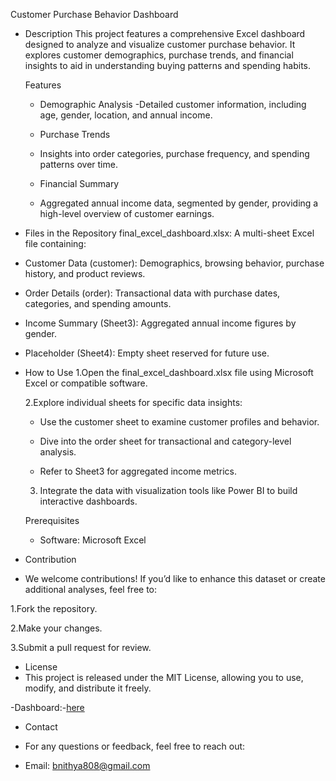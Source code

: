 Customer Purchase Behavior Dashboard
- Description
   This project features a comprehensive Excel dashboard designed to analyze and visualize customer purchase behavior. It explores customer demographics, purchase trends, and financial insights to aid in understanding buying patterns and spending habits.

   Features
   - Demographic Analysis
   -Detailed customer information, including age, gender, location, and annual income.

   - Purchase Trends
   - Insights into order categories, purchase frequency, and spending patterns over time.

    - Financial Summary
     - Aggregated annual income data, segmented by gender, providing a high-level overview of customer earnings.

- Files in the Repository
   final_excel_dashboard.xlsx: A multi-sheet Excel file containing:

- Customer Data (customer): Demographics, browsing behavior, purchase history, and product reviews.

- Order Details (order): Transactional data with purchase dates, categories, and spending amounts.

- Income Summary (Sheet3): Aggregated annual income figures by gender.

- Placeholder (Sheet4): Empty sheet reserved for future use.

- How to Use
  1.Open the final_excel_dashboard.xlsx file using Microsoft Excel or compatible software.

  2.Explore individual sheets for specific data insights:

    - Use the customer sheet to examine customer profiles and behavior.

    - Dive into the order sheet for transactional and category-level analysis.

     - Refer to Sheet3 for aggregated income metrics.

   3. Integrate the data with visualization tools like Power BI to build interactive dashboards.

  Prerequisites
    - Software: Microsoft Excel

- Contribution
- We welcome contributions! If you’d like to enhance this dataset or create additional analyses, feel free to:

1.Fork the repository.

2.Make your changes.

3.Submit a pull request for review.

- License
- This project is released under the MIT License, allowing you to use, modify, and distribute it freely.

-Dashboard:-[here](https://github.com/nithyashakthi/Customer-Purchase-Behaviour-Dashbaord/final_excel_dashboard.xlsx)

- Contact
- For any questions or feedback, feel free to reach out:

- Email: bnithya808@gmail.com
